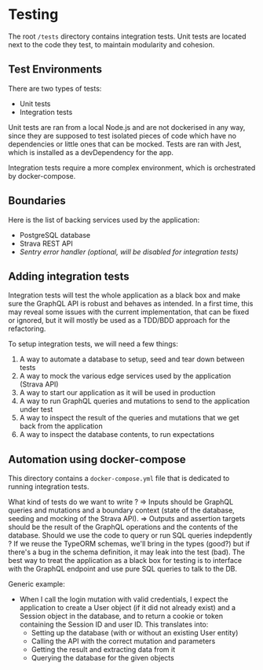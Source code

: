 # Testing

The root `/tests` directory contains integration tests. Unit tests are located
next to the code they test, to maintain modularity and cohesion.

## Test Environments

There are two types of tests:

- Unit tests
- Integration tests

Unit tests are ran from a local Node.js and are not dockerised in any way, since
they are supposed to test isolated pieces of code which have no dependencies or
little ones that can be mocked.
Tests are ran with Jest, which is installed as a devDependency for the app.

Integration tests require a more complex environment, which is orchestrated by
docker-compose.

## Boundaries

Here is the list of backing services used by the application:

- PostgreSQL database
- Strava REST API
- _Sentry error handler (optional, will be disabled for integration tests)_

## Adding integration tests

Integration tests will test the whole application as a black box and make sure
the GraphQL API is robust and behaves as intended. In a first time, this may
reveal some issues with the current implementation, that can be fixed or ignored,
but it will mostly be used as a TDD/BDD approach for the refactoring.

To setup integration tests, we will need a few things:

1. A way to automate a database to setup, seed and tear down between tests
2. A way to mock the various edge services used by the application (Strava API)
3. A way to start our application as it will be used in production
4. A way to run GraphQL queries and mutations to send to the application under test
5. A way to inspect the result of the queries and mutations that we get back from
   the application
6. A way to inspect the database contents, to run expectations

## Automation using docker-compose

This directory contains a `docker-compose.yml` file that is dedicated to running
integration tests.

What kind of tests do we want to write ?
=> Inputs should be GraphQL queries and mutations and a boundary context (state
of the database, seeding and mocking of the Strava API).
=> Outputs and assertion targets should be the result of the GraphQL operations
and the contents of the database. Should we use the code to query or run SQL
queries indepdently ? If we reuse the TypeORM schemas, we'll bring in the types
(good?) but if there's a bug in the schema definition, it may leak into the test
(bad). The best way to treat the application as a black box for testing is to
interface with the GraphQL endpoint and use pure SQL queries to talk to the DB.

Generic example:

- When I call the login mutation with valid credentials, I expect the application
  to create a User object (if it did not already exist) and a Session object in
  the database, and to return a cookie or token containing the Session ID and
  user ID.
  This translates into:
  - Setting up the database (with or without an existing User entity)
  - Calling the API with the correct mutation and parameters
  - Getting the result and extracting data from it
  - Querying the database for the given objects
